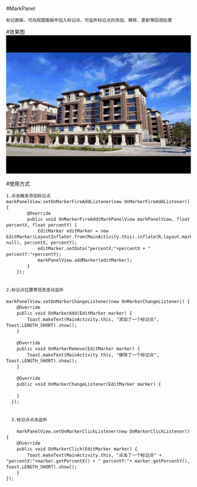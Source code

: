 #MarkPanel

    标记面板，可向视图面板中加入标记点，可监听标记点的添加、移除、更新等回调处理

#效果图   
![name](https://raw.githubusercontent.com/wcl9900/MarkPanel/master/markpanel.gif)

#使用方式

    1.点击触发添加标记点
    markPanelView.setOnMarkerFireAddListener(new OnMarkerFireAddListener() {
            @Override
            public void OnMarkerFireAdd(MarkPanelView markPanelView, float percentX, float percentY) {
                EditMarker editMarker = new EditMarker(LayoutInflater.from(MainActivity.this).inflate(R.layout.marker_layout, null), percentX, percentY);
                editMarker.setData("percentX:"+percentX + " percentY:"+percentY);
                markPanelView.addMarker(editMarker);
            }
        });


    2.标记点位置等信息变动监听
    
    markPanelView.setOnMarkerChangeListener(new OnMarkerChangeListener() {
        @Override
        public void OnMarkerAdd(EditMarker marker) {
            Toast.makeText(MainActivity.this, "添加了一个标记点", Toast.LENGTH_SHORT).show();
        }

        @Override
        public void OnMarkerRemove(EditMarker marker) {
            Toast.makeText(MainActivity.this, "移除了一个标记点", Toast.LENGTH_SHORT).show();
        }

        @Override
        public void OnMarkerChangeListener(EditMarker marker) {

        }
      });
      
      
      3.标记点点击监听
      
        markPanelView.setOnMarkerClickListener(new OnMarkerClickListener() {
        @Override
        public void OnMarkerClick(EditMarker marker) {
            Toast.makeText(MainActivity.this, "点击了一个标记点" + "percentX:"+marker.getPercentX() + " percentY:"+ marker.getPercentY(), Toast.LENGTH_SHORT).show();
        }
    });
